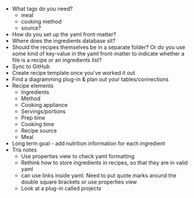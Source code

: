 - What tags do you need?
	- meal
	- cooking method
	- source?
- How do you set up the yaml front-matter?
- Where does the ingredients database sit?
- Should the recipes themselves be in a separate folder? Or do you use some kind of key-value in the yaml front-matter to indicate whether a file is a recipe or an ingredients list?
- Sync to GitHub
- Create recipe template once you've worked it out
- Find a diagramming plug-in & plan out your tables/connections
- Recipe elements
	- Ingredients
	- Method
	- Cooking appliance
	- Servings/portions
	- Prep time
	- Cooking time
	- Recipe source
	- Meal
- Long term goal - add nutrition information for each ingredient
- Tris notes
	- Use properties view to check yaml formatting
	- Rethink how to store ingredients in recipes, so that they are in valid yaml
	- can use links inside yaml. Need to put quote marks around the double square brackets or use properties view
	- Look at a plug-in called projects